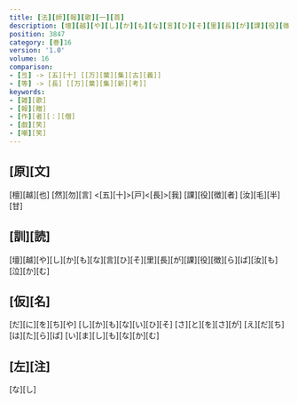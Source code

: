 ```yaml
---
title: [法][師][報][歌][一][首]
description: [壇][越][や][し][か][も][な][言][ひ][そ][里][長][が][課][役][徴][ら][ば][汝][も][泣][か][む]
position: 3847
category: [巻]16
version: '1.0'
volume: 16
comparison:
- [弖] -> [五][十] [[万][葉][集][古][義]]
- [等] -> [長] [[万][葉][集][新][考]]
keywords:
- [雑][歌]
- [報][贈]
- [作][者][：][僧]
- [戯][笑]
- [嘲][笑]
---
```


## [原][文]

[檀][越][也] [然][勿][言] <[五][十]>[戸]<[長]>[我] [課][役][徴][者] [汝][毛][半][甘]

## [訓][読]

[壇][越][や][し][か][も][な][言][ひ][そ][里][長][が][課][役][徴][ら][ば][汝][も][泣][か][む]

## [仮][名]

[だ][に][を][ち][や] [し][か][も][な][い][ひ][そ] [さ][と][を][さ][が] [え][だ][ち][は][た][ら][ば] [い][ま][し][も][な][か][む]

## [左][注]

[な][し]
